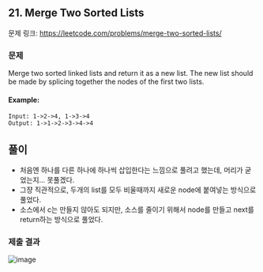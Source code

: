 ## 21. Merge Two Sorted Lists
문제 링크: https://leetcode.com/problems/merge-two-sorted-lists/

### 문제
Merge two sorted linked lists and return it as a new list. The new list should be made by splicing together the nodes of the first two lists.

#### Example:
```
Input: 1->2->4, 1->3->4
Output: 1->1->2->3->4->4
```

## 풀이
* 처음엔 하나를 다른 하나에 하나씩 삽입한다는 느낌으로 풀려고 했는데, 머리가 굳었는지... 못풀겠다.
* 그쟝 직관적으로, 두개의 list를 모두 비울때까지 새로운 node에 붙여넣는 방식으로 풀었다.
* 소스에서 c는 만들지 않아도 되지만, 소스를 줄이기 위해서 node를 만들고 next를 return하는 방식으로 풀었다.

### 제출 결과
![image](https://user-images.githubusercontent.com/7124469/71522240-2d50c780-2907-11ea-9730-c28a0dcbbd71.png)





